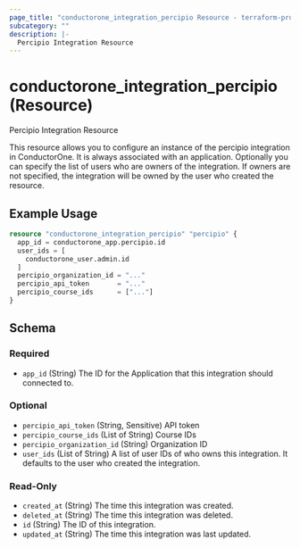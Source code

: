 ```yaml
---
page_title: "conductorone_integration_percipio Resource - terraform-provider-conductorone"
subcategory: ""
description: |-
  Percipio Integration Resource
---
```


# conductorone_integration_percipio (Resource)

Percipio Integration Resource

This resource allows you to configure an instance of the percipio integration in ConductorOne.
It is always associated with an application. Optionally you can specify the list of users who are owners of the integration.
If owners are not specified, the integration will be owned by the user who created the resource.

## Example Usage

```terraform
resource "conductorone_integration_percipio" "percipio" {
  app_id = conductorone_app.percipio.id
  user_ids = [
    conductorone_user.admin.id
  ]
  percipio_organization_id = "..."
  percipio_api_token       = "..."
  percipio_course_ids      = ["..."]
}
```

<!-- schema generated by tfplugindocs -->
## Schema

### Required

- `app_id` (String) The ID for the Application that this integration should connected to.

### Optional

- `percipio_api_token` (String, Sensitive) API token
- `percipio_course_ids` (List of String) Course IDs
- `percipio_organization_id` (String) Organization ID
- `user_ids` (List of String) A list of user IDs of who owns this integration. It defaults to the user who created the integration.

### Read-Only

- `created_at` (String) The time this integration was created.
- `deleted_at` (String) The time this integration was deleted.
- `id` (String) The ID of this integration.
- `updated_at` (String) The time this integration was last updated.
